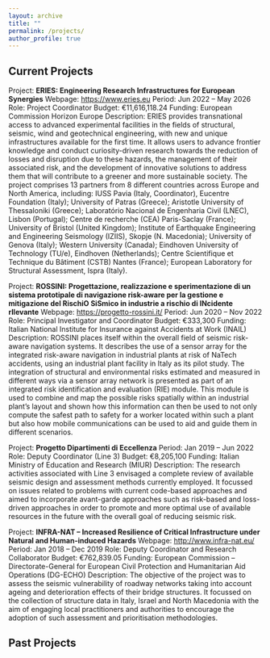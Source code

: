 ```yaml
---
layout: archive
title: ""
permalink: /projects/
author_profile: true
---
```



## Current Projects
Project:	**ERIES: Engineering Research Infrastructures for European Synergies**
Webpage: https://www.eries.eu
Period: Jun 2022 – May 2026
Role:	Project Coordinator
Budget:	€11,616,118.24
Funding:	European Commission Horizon Europe
Description:
  ERIES provides transnational access to advanced experimental facilities in the fields of structural, seismic, wind and geotechnical engineering, with new and unique infrastructures available for the first time. It allows users to advance frontier knowledge and conduct curiosity-driven research towards the reduction of losses and disruption due to these hazards, the management of their associated risk, and the development of innovative solutions to address them that will contribute to a greener and more sustainable society. The project comprises 13 partners from 8 different countries across Europe and North America, including: IUSS Pavia (Italy, Coordinator), Eucentre Foundation (Italy); University of Patras (Greece); Aristotle University of Thessaloniki (Greece); Laboratório Nacional de Engenharia Civil (LNEC), Lisbon (Portugal); Centre de recherche (CEA) Paris-Saclay (France); University of Bristol (United Kingdom); Institute of Earthquake Engineering and Engineering Seismology (IZIIS), Skopje (N. Macedonia); University of Genova (Italy); Western University (Canada); Eindhoven University of Technology (TU/e), Eindhoven (Netherlands); Centre Scientifique et Technique du Bâtiment (CSTB) Nantes (France); European Laboratory for Structural Assessment, Ispra (Italy).

Project:	**ROSSINI: Progettazione, realizzazione e sperimentazione di un sistema prototipale di navigazione risk-aware per la gestione e mitigazione del RischiO SiSmico in industrie a rischio di INcidente rIlevante**
Webpage: https://progetto-rossini.it/
Period: Jun 2020 – Nov 2022
Role:	Principal Investigator and Coordinator
Budget:	€333,300
Funding:	Italian National Institute for Insurance against Accidents at Work (INAIL)
Description:
  ROSSINI places itself within the overall field of seismic risk-aware navigation systems. It describes the use of a sensor array for the integrated risk-aware navigation in industrial plants at risk of NaTech accidents, using an industrial plant facility in Italy as its pilot study. The integration of structural and environmental risks estimated and measured in different ways via a sensor array network is presented as part of an integrated risk identification and evaluation (RIE) module. This module is used to combine and map the possible risks spatially within an industrial plant’s layout and shown how this information can then be used to not only compute the safest path to safety for a worker located within such a plant but also how mobile communications can be used to aid and guide them in different scenarios.

Project:	**Progetto Dipartimenti di Eccellenza**
Period: Jan 2019 – Jun 2022
Role:	Deputy Coordinator (Line 3)
Budget:	€8,205,100
Funding:	Italian Ministry of Education and Research (MIUR)
Description:
  The research activities associated with Line 3 envisaged a complete review of available seismic design and assessment methods currently employed. It focussed on issues related to problems with current code-based approaches and aimed to incorporate avant-garde approaches such as risk-based and loss-driven approaches in order to promote and more optimal use of available resources in the future with the overall goal of reducing seismic risk.

Project:	**INFRA-NAT – Increased Resilience of Critical Infrastructure under Natural and Human-induced Hazards**
Webpage: http://www.infra-nat.eu/
Period: Jan 2018 – Dec 2019
Role:	Deputy Coordinator and Research Collaborator
Budget:	€762,839.05
Funding:	European Commission – Directorate-General for European Civil Protection and Humanitarian Aid Operations (DG-ECHO)
Description:
  The objective of the project was to assess the seismic vulnerability of roadway networks taking into account ageing and deterioration effects of their bridge structures. It focussed on the collection of structure data in Italy, Israel and North Macedonia with the aim of engaging local practitioners and authorities to encourage the adoption of such assessment and prioritisation methodologies. 




## Past Projects
